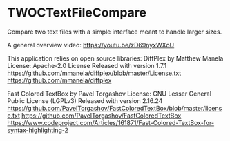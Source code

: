 # TWOCTextFileCompare
Compare two text files with a simple interface meant to handle larger sizes. 

A general overview video: https://youtu.be/zD69nyxWXoU

This application relies on open source libraries: 
DiffPlex by Matthew Manela 
License: Apache-2.0 License 
Released with version 1.7.1 
https://github.com/mmanela/diffplex/blob/master/License.txt 
https://github.com/mmanela/diffplex 
 
Fast Colored TextBox by Pavel Torgashov 
License: GNU Lesser General Public License (LGPLv3) 
Released with version 2.16.24 
https://github.com/PavelTorgashov/FastColoredTextBox/blob/master/license.txt 
https://github.com/PavelTorgashov/FastColoredTextBox 
https://www.codeproject.com/Articles/161871/Fast-Colored-TextBox-for-syntax-highlighting-2 
